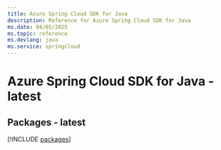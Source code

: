 ```yaml
---
title: Azure Spring Cloud SDK for Java
description: Reference for Azure Spring Cloud SDK for Java
ms.date: 04/05/2025
ms.topic: reference
ms.devlang: java
ms.service: springcloud
---
```

# Azure Spring Cloud SDK for Java - latest
## Packages - latest
[!INCLUDE [packages](spring-cloud-index.md)]